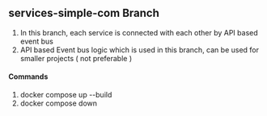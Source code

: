## services-simple-com Branch

1. In this branch, each service is connected with each other by API based event bus
2. API based Event bus logic which is used in this branch, can be used for smaller projects ( not preferable )


#### Commands

1. docker compose up --build
2. docker compose down


